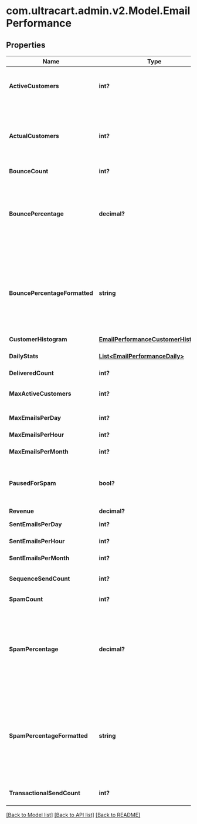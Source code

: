 # com.ultracart.admin.v2.Model.EmailPerformance
## Properties

Name | Type | Description | Notes
------------ | ------------- | ------------- | -------------
**ActiveCustomers** | **int?** | Active customers.  The value will be -1 if calculation is pending. | [optional] 
**ActualCustomers** | **int?** | Actual customers that they have regardless of active state.  The value will be -1 if calculation is pending. | [optional] 
**BounceCount** | **int?** | Bounce count | [optional] 
**BouncePercentage** | **decimal?** | bounce percentage rate based upon our look back window.  This should be under five percent or the account will be paused for sending. | [optional] 
**BouncePercentageFormatted** | **string** | bounce percentage rate (formatted) based upon our look back window.  This should be under five percent or the account will be paused for sending. | [optional] 
**CustomerHistogram** | [**EmailPerformanceCustomerHistogram**](EmailPerformanceCustomerHistogram.md) |  | [optional] 
**DailyStats** | [**List&lt;EmailPerformanceDaily&gt;**](EmailPerformanceDaily.md) | Daily statistics used for charting | [optional] 
**DeliveredCount** | **int?** | Delivered count | [optional] 
**MaxActiveCustomers** | **int?** | Maximum active customers allowed under their billing plan | [optional] 
**MaxEmailsPerDay** | **int?** | Max emails per day | [optional] 
**MaxEmailsPerHour** | **int?** | Max emails per hour | [optional] 
**MaxEmailsPerMonth** | **int?** | Max emails per month | [optional] 
**PausedForSpam** | **bool?** | True if campaign/flow emails are paused due to spam complaints. | [optional] 
**Revenue** | **decimal?** | Revenue | [optional] 
**SentEmailsPerDay** | **int?** | Sent emails last 24 hours | [optional] 
**SentEmailsPerHour** | **int?** | Sent emails last hour | [optional] 
**SentEmailsPerMonth** | **int?** | Sent emails last 31 days | [optional] 
**SequenceSendCount** | **int?** | Total sequence (campaign/flow) emails sent | [optional] 
**SpamCount** | **int?** | Spam complaints | [optional] 
**SpamPercentage** | **decimal?** | Spam percentage rate based upon our look back window.  This should be under one half a percent or the account will be paused for sending. | [optional] 
**SpamPercentageFormatted** | **string** | Spam percentage rate (formatted) based upon our look back window.  This should be under one half a percent or the account will be paused for sending. | [optional] 
**TransactionalSendCount** | **int?** | Total transactions emails sent | [optional] 


[[Back to Model list]](../README.md#documentation-for-models) [[Back to API list]](../README.md#documentation-for-api-endpoints) [[Back to README]](../README.md)

